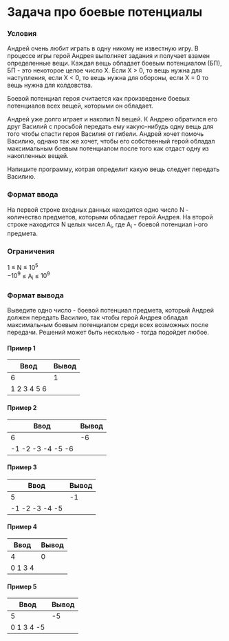 # Задача про боевые потенциалы

### Условия

Андрей очень любит играть в одну никому не известную игру. В процессе игры герой Андрея выполняет задания и получает взамен определенные вещи. Каждая вещь обладает боевым потенциалом (БП), БП - это некоторое целое число X. Если X > 0, то вещь нужна для наступления, если X < 0, то вещь нужна для обороны, если X = 0 то вещь нужна для колдовства.

Боевой потенциал героя считается как произведение боевых потенциалов всех вещей, которыми он обладает.

Андрей уже долго играет и накопил N вещей. К Андрею обратился его друг Василий с просьбой передать ему какую-нибудь одну вещь для того чтобы спасти героя Василия от гибели. Андрей хочет помочь Василию, однако так же хочет, чтобы его собственный герой обладал максимальным боевым потенциалом после того как отдаст одну из накопленных вещей.

Напишите программу, котрая определит какую вещь следует передать Василию.

### Формат ввода

На первой строке входных данных находится одно число N - количество предметов, которыми обладает герой Андрея.
На второй строке находится N целых чисел A<sub>i</sub>, где A<sub>i</sub> - боевой потенциал i-ого предмета.

### Ограничения

1 ≤ N ≤ $10^5$   
$-10^9$ ≤ A<sub>i</sub> ≤ $10^9$

### Формат вывода

Выведите одно число -  боевой потенциал предмета, который Андрей должен передать Василию, так чтобы герой Андрея обладал максимальным боевым потенциалом среди всех возможных после передачи. Решений может быть несколько - тогда подойдет любое.

#### Пример 1

Ввод              | Вывод
----------------- | -------------
6                 | 1
1 2 3 4 5 6       | 

#### Пример 2

Ввод              | Вывод
----------------- | -------------
6                 | -6
-1 -2 -3 -4 -5 -6 | 

#### Пример 3

Ввод              | Вывод
----------------- | -------------
5                 | -1
-1 -2 -3 -4 -5    | 



#### Пример 4

Ввод              | Вывод
----------------- | -------------
4                 | 0
0 1 3 4           | 


#### Пример 5

Ввод              | Вывод
----------------- | -------------
5                 | -5
0 1 3 4 -5        | 



